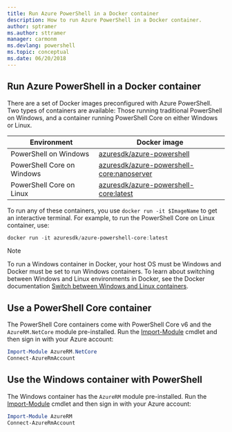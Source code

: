 ```yaml
---
title: Run Azure PowerShell in a Docker container
description: How to run Azure PowerShell in a Docker container.
author: sptramer
ms.author: sttramer
manager: carmonm
ms.devlang: powershell
ms.topic: conceptual
ms.date: 06/20/2018
---
```


## Run Azure PowerShell in a Docker container

There are a set of Docker images preconfigured with Azure PowerShell. Two types of containers are available: Those running traditional
PowerShell on Windows, and a container running PowerShell Core on either Windows or Linux.


| Environment | Docker image |
|-------------|--------------|
| PowerShell on Windows | [azuresdk/azure-powershell](https://hub.docker.com/r/azuresdk/azure-powershell/) |
| PowerShell Core on Windows | [azuresdk/azure-powershell-core:nanoserver](https://hub.docker.com/r/azuresdk/azure-powershell-core/) |
| PowerShell Core on Linux | [azuresdk/azure-powershell-core:latest](https://hub.docker.com/r/azuresdk/azure-powershell-core/) |

To run any of these containers, you use `docker run -it $ImageName` to get an interactive terminal. For example, to run the PowerShell Core on Linux container,
use:

```powershell
docker run -it azuresdk/azure-powershell-core:latest
```

> [!NOTE]
> To run a Windows container in Docker, your host OS must be Windows and Docker must be set to
> run Windows containers. To learn about switching between Windows and Linux environments in Docker,
> see the Docker documentation [Switch between Windows and Linux containers](https://docs.docker.com/docker-for-windows/#switch-between-windows-and-linux-containers).

## Use a PowerShell Core container

The PowerShell Core containers come with PowerShell Core v6 and the `AzureRM.NetCore` module pre-installed. Run the [Import-Module](/powershell/module/microsoft.powershell.core/import-module) cmdlet and then sign in with your Azure account:

```powershell
Import-Module AzureRM.NetCore
Connect-AzureRmAccount
```

## Use the Windows container with PowerShell

The Windows container has the `AzureRM` module pre-installed. Run the [Import-Module](/powershell/module/microsoft.powershell.core/import-module)
cmdlet and then sign in with your Azure account:

```powershell
Import-Module AzureRM
Connect-AzureRmAccount
```